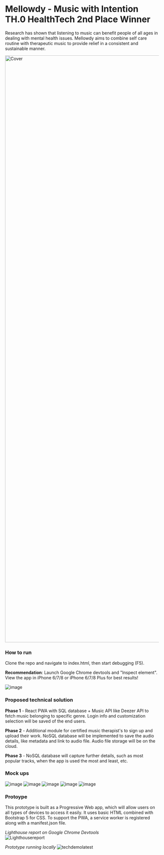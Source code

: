 # Mellowdy - Music with Intention TH.0 HealthTech 2nd Place Winner

Research has shown that listening to music can benefit people of all ages in dealing with mental health issues. Mellowdy aims to combine self care routine with therapeutic music to provide relief in a consistent and sustainable manner.  

<img width="1920" alt="Cover" src="https://user-images.githubusercontent.com/65660274/173217156-313b98c9-98b4-4c17-9a8c-8a0a3f9edeef.png">

### How to run

Clone the repo and navigate to index.html, then start debugging (F5). 

**Recommendation**: Launch Google Chrome devtools and "Inspect element". View the app in iPhone 6/7/8 or iPhone 6/7/8 Plus for best results!

![image](https://user-images.githubusercontent.com/65660274/173230945-cabafce0-2616-40b0-a602-88e0e1a5215f.png)

### Proposed technical solution

**Phase 1** - React PWA with SQL database + Music API like Deezer API to fetch music belonging to specific genre. Login info and customization selection will be saved of the end users. 

**Phase 2** - Additional module for certified music therapist's to sign up and upload their work. NoSQL database will be implemented to save the audio details, like metadata and link to audio file. Audio file storage will be on the cloud. 

**Phase 3** - NoSQL database will capture further details, such as most popular tracks, when the app is used the most and least, etc.  

### Mock ups

![image](https://user-images.githubusercontent.com/65660274/173217457-a24eb07e-75cc-463a-95bf-48ec33ab0787.png)
![image](https://user-images.githubusercontent.com/65660274/173217474-af86c5b4-490b-4dcf-b269-93e6e35c9cca.png)
![image](https://user-images.githubusercontent.com/65660274/173217493-b918f0ae-332b-42fa-aade-db0fb8fd26bc.png)
![image](https://user-images.githubusercontent.com/65660274/173217504-e172f847-c844-4d23-a5df-39592a9df9ac.png)
![image](https://user-images.githubusercontent.com/65660274/173217515-99c811ad-7dee-4cc9-9344-680f3926be12.png)


### Protoype
This prototype is built as a Progressive Web app, which will allow users on all types of devices to access it easily. It uses basic HTML combined with Bootstrap 5 for CSS. To support the PWA, a service worker is registered along with a manifest.json file. 

*Lighthouse report on Google Chrome Devtools*
<br>
![Lighthousereport](https://user-images.githubusercontent.com/65660274/173217090-6503144a-2d9c-4941-98b0-f6f72b8d9308.JPG) 

*Prototype running locally*
![techdemolatest](https://user-images.githubusercontent.com/65660274/173217036-f2bc3de4-17c0-45ca-ac00-ec24525f282d.gif) 

